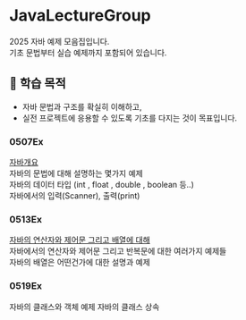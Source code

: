# JavaLectureGroup
2025 자바 예제 모음집입니다.<br>
기초 문법부터 실습 예제까지 포함되어 있습니다.

## 🧭 학습 목적

- 자바 문법과 구조를 확실히 이해하고,  
- 실전 프로젝트에 응용할 수 있도록 기초를 다지는 것이 목표입니다.

### 0507Ex
[자바개요](https://gold-century-3b0.notion.site/43-JAVA-05-07-9-1ec3bfade93280a9818ac99e6a65fb0e)</br>
자바의 문법에 대해 설명하는 몇가지 예제</br>
자바의 데이터 타입 (int , float , double , boolean 등..)</br>
자바에서의 입력(Scanner), 출력(print)</br>

### 0513Ex
[자바의 연산자와 제어문 그리고 배열에 대해](https://gold-century-3b0.notion.site/46-JAVA-05-13-10-1f23bfade93280a4b51efd11189b8a05)</br>
자바에서의 연산자와 제어문 그리고 반복문에 대한 여러가지 예제들<br>
자바의 배열은 어떤건가에 대한 설명과 예제</br>

### 0519Ex
자바의 클래스와 객체 예제
자바의 클래스 상속
